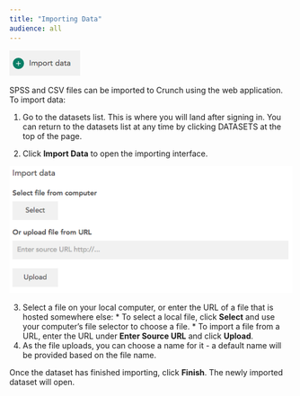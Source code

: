 ```yaml
---
title: "Importing Data"
audience: all
---
```


![](images/ImportDataButton1.png)

SPSS and CSV files can be imported to Crunch using the web application. To
import data:

  1. Go to the datasets list. This is where you will land after signing in. You can return to the datasets list at any time by clicking DATASETS at the top of the page.   


  2. Click **Import Data** to open the importing interface.  

![](images/ImportInterface.png)

  3. Select a file on your local computer, or enter the URL of a file that is hosted somewhere else:
    * To select a local file, click **Select** and use your computer’s file selector to choose a file.
    * To import a file from a URL, enter the URL under **Enter Source URL** and click **Upload**.
  4. As the file uploads, you can choose a name for it - a default name will be provided based on the file name.

Once the dataset has finished importing, click **Finish**. The newly imported
dataset will open.


